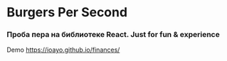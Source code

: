 # Burgers Per Second

### Проба пера на библиотеке React. Just for fun & experience

Demo https://ioayo.github.io/finances/
